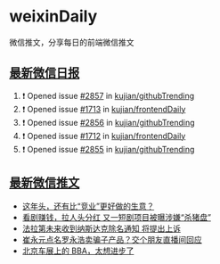 # weixinDaily
微信推文，分享每日的前端微信推文

## [最新微信日报](https://github.com/kujian/weixinDaily/issues)

<!--START_SECTION:activity-->
1. ❗ Opened issue [#2857](https://github.com/kujian/githubTrending/issues/2857) in [kujian/githubTrending](https://github.com/kujian/githubTrending)
2. ❗ Opened issue [#1713](https://github.com/kujian/frontendDaily/issues/1713) in [kujian/frontendDaily](https://github.com/kujian/frontendDaily)
3. ❗ Opened issue [#2856](https://github.com/kujian/githubTrending/issues/2856) in [kujian/githubTrending](https://github.com/kujian/githubTrending)
4. ❗ Opened issue [#1712](https://github.com/kujian/frontendDaily/issues/1712) in [kujian/frontendDaily](https://github.com/kujian/frontendDaily)
5. ❗ Opened issue [#2855](https://github.com/kujian/githubTrending/issues/2855) in [kujian/githubTrending](https://github.com/kujian/githubTrending)
<!--END_SECTION:activity-->


## [最新微信推文](https://weixin.qdkfweb.cn/)

<!-- BLOG-POST-LIST:START -->
- [这年头，还有比“竞业”更好做的生意？](https://weixin.qdkfweb.cn/44086.html)
- [看剧赚钱，拉人头分红 又一短剧项目被曝涉嫌“杀猪盘”](https://weixin.qdkfweb.cn/44089.html)
- [法拉第未来收到纳斯达克除名通知 将提出上诉](https://weixin.qdkfweb.cn/44090.html)
- [崔永元点名罗永浩卖骗子产品？交个朋友直播间回应](https://weixin.qdkfweb.cn/44091.html)
- [北京车展上的 BBA，太想进步了](https://weixin.qdkfweb.cn/44088.html)
<!-- BLOG-POST-LIST:END -->
